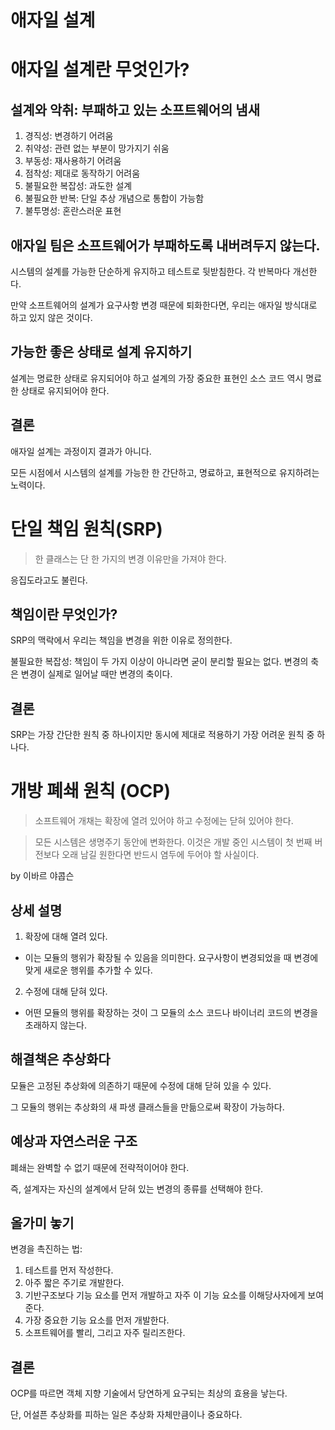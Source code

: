 # 애자일 설계

# 애자일 설계란 무엇인가?

## 설계와 악취: 부패하고 있는 소프트웨어의 냄새

1. 경직성: 변경하기 어려움
1. 취약성: 관련 없는 부분이 망가지기 쉬움
1. 부동성: 재사용하기 어려움
1. 점착성: 제대로 동작하기 어려움
1. 불필요한 복잡성: 과도한 설계
1. 불필요한 반복: 단일 추상 개념으로 통합이 가능함
1. 불투명성: 혼란스러운 표현

## 애자일 팀은 소프트웨어가 부패하도록 내버려두지 않는다.

시스템의 설계를 가능한 단순하게 유지하고 테스트로 뒷받침한다. 각 반복마다 개선한다.

만약 소프트웨어의 설계가 요구사항 변경 때문에 퇴화한다면, 우리는 애자일 방식대로 하고 있지 않은 것이다.

## 가능한 좋은 상태로 설계 유지하기

설계는 명료한 상태로 유지되어야 하고 설계의 가장 중요한 표현인 소스 코드 역시 명료한 상태로 유지되어야 한다.

## 결론

애자일 설계는 과정이지 결과가 아니다.

모든 시점에서 시스템의 설계를 가능한 한 간단하고, 명료하고, 표현적으로 유지하려는 노력이다.

# 단일 책임 원칙(SRP)

> 한 클래스는 단 한 가지의 변경 이유만을 가져야 한다.

응집도라고도 불린다.

## 책임이란 무엇인가?

SRP의 맥락에서 우리는 책임을 변경을 위한 이유로 정의한다.

불필요한 복잡성: 책임이 두 가지 이상이 아니라면 굳이 분리할 필요는 없다. 변경의 축은 변경이 실제로 일어날 때만 변경의 축이다.

## 결론

SRP는 가장 간단한 원칙 중 하나이지만 동시에 제대로 적용하기 가장 어려운 원칙 중 하나다.

# 개방 폐쇄 원칙 (OCP)

> 소프트웨어 개채는 확장에 열려 있어야 하고 수정에는 닫혀 있어야 한다.

> 모든 시스템은 생명주기 동안에 변화한다. 이것은 개발 중인 시스템이 첫 번째 버전보다 오래 남길 원한다면 반드시 염두에 두어야 할 사실이다.

by 이바르 야콥슨

## 상세 설명

1. 확장에 대해 열려 있다.
  * 이는 모듈의 행위가 확장될 수 있음을 의미한다. 요구사항이 변경되었을 때 변경에 맞게 새로운 행위를 추가할 수 있다.
2. 수정에 대해 닫혀 있다.
  * 어떤 모듈의 행위를 확장하는 것이 그 모듈의 소스 코드나 바이너리 코드의 변경을 초래하지 않는다.
  
## 해결책은 추상화다

모듈은 고정된 추상화에 의존하기 때문에 수정에 대해 닫혀 있을 수 있다. 

그 모듈의 행위는 추상화의 새 파생 클래스들을 만듦으로써 확장이 가능하다.

## 예상과 자연스러운 구조

폐쇄는 완벽할 수 없기 때문에 전략적이어야 한다.

즉, 설계자는 자신의 설계에서 닫혀 있는 변경의 종류를 선택해야 한다.

## 올가미 놓기

변경을 촉진하는 법:
1. 테스트를 먼저 작성한다.
1. 아주 짧은 주기로 개발한다.
1. 기반구조보다 기능 요소를 먼저 개발하고 자주 이 기능 요소를 이해당사자에게 보여준다.
1. 가장 중요한 기능 요소를 먼저 개발한다.
1. 소프트웨어를 빨리, 그리고 자주 릴리즈한다.

## 결론

OCP를 따르면 객체 지향 기술에서 당연하게 요구되는 최상의 효용을 낳는다.

단, 어설픈 추상화를 피하는 일은 추상화 자체만큼이나 중요하다.
